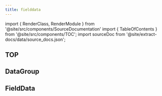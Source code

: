 ```yaml
---
title: fielddata
---
```


import { RenderClass, RenderModule } from '@site/src/components/SourceDocumentation'
import { TableOfContents } from '@site/src/components/TOC';
import sourceDoc from '@site/extract-docs/data/source_docs.json';

## TOP

<RenderModule data={sourceDoc} moduleFullName="bamboost.accessors.fielddata" />

## DataGroup

<RenderClass data={sourceDoc} classFullName="bamboost.accessors.fielddata.DataGroup" />

## FieldData

<RenderClass data={sourceDoc} classFullName="bamboost.accessors.fielddata.FieldData" />

<TableOfContents />
